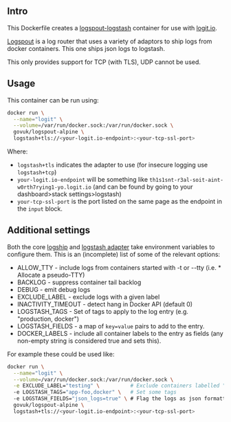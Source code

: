 ## Intro

This Dockerfile creates a [logspout-logstash](https://github.com/looplab/logspout-logstash) container for use with [logit.io](logit.io).

[Logspout](https://github.com/gliderlabs/logspout) is a log router that uses a variety of adaptors to ship logs from docker containers. This one ships json logs to logstash.

This only provides support for TCP (with TLS), UDP cannot be used.

## Usage

This container can be run using:
```bash
docker run \
  --name="logit" \
  --volume=/var/run/docker.sock:/var/run/docker.sock \
  govuk/logspout-alpine \
  logstash+tls://<your-logit.io-endpoint>:<your-tcp-ssl-port>
```

Where:

* `logstash+tls` indicates the adapter to use (for insecure logging use `logstash+tcp`)
* `your-logit.io-endpoint` will be something like `th1s1snt-r3al-soit-aint-w0rth7rying1-yo.logit.io` (and can be found by going to your dashboard>stack settings>logstash)
* `your-tcp-ssl-port` is the port listed on the same page as the endpoint in the `input` block.

## Additional settings

Both the core [logship](https://github.com/gliderlabs/logspout#environment-variables) and [logstash adapter](https://github.com/looplab/logspout-logstash#available-configuration-options) take environment variables to configure them. This is an (incomplete) list of some of the relevant options:

* ALLOW_TTY - include logs from containers started with -t or --tty (i.e. * Allocate a pseudo-TTY)
* BACKLOG - suppress container tail backlog
* DEBUG - emit debug logs
* EXCLUDE_LABEL - exclude logs with a given label
* INACTIVITY_TIMEOUT - detect hang in Docker API (default 0)
* LOGSTASH_TAGS - Set of tags to apply to the log entry (e.g. "production, docker")
* LOGSTASH_FIELDS - a map of `key=value` pairs to add to the entry.
* DOCKER_LABELS - include all container labels to the entry as fields (any non-empty string is considered true and sets this).

For example these could be used like:

```bash
docker run \
  --name="logit" \
  --volume=/var/run/docker.sock:/var/run/docker.sock \
  -e EXCLUDE_LABEL="testing" \          # Exclude containers labelled "testing"
  -e LOGSTASH_TAGS="app-foo,docker" \   # Set some tags
  -e LOGSTASH_FIELDS="json_logs=true" \ # Flag the logs as json formatted
  govuk/logspout-alpine \
  logstash+tls://<your-logit.io-endpoint>:<your-tcp-ssl-port>
```
